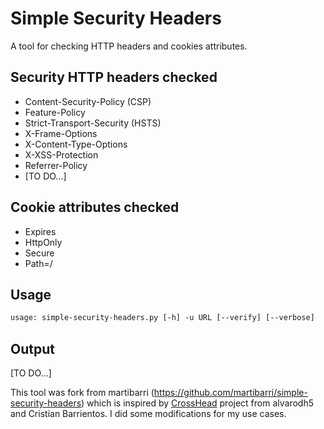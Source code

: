 # Simple Security Headers

A tool for checking HTTP headers and cookies attributes.


## Security HTTP headers checked
- Content-Security-Policy (CSP)
- Feature-Policy
- Strict-Transport-Security (HSTS)
- X-Frame-Options
- X-Content-Type-Options
- X-XSS-Protection
- Referrer-Policy
- [TO DO...]

## Cookie attributes checked
- Expires
- HttpOnly
- Secure
- Path=/

## Usage

```txt
usage: simple-security-headers.py [-h] -u URL [--verify] [--verbose]
```

## Output 

[TO DO...]


This tool was fork from martibarri (https://github.com/martibarri/simple-security-headers) which is inspired by [CrossHead](https://github.com/alvarodh5/CrossHead) project from alvarodh5 and Cristian Barrientos. I did some modifications for my use cases.
